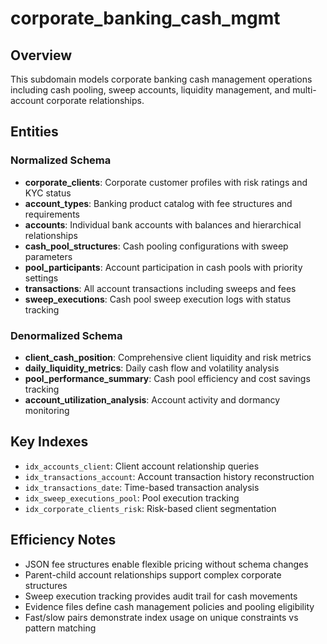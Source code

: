 # corporate_banking_cash_mgmt

## Overview
This subdomain models corporate banking cash management operations including cash pooling, sweep accounts, liquidity management, and multi-account corporate relationships.

## Entities

### Normalized Schema
- **corporate_clients**: Corporate customer profiles with risk ratings and KYC status
- **account_types**: Banking product catalog with fee structures and requirements
- **accounts**: Individual bank accounts with balances and hierarchical relationships
- **cash_pool_structures**: Cash pooling configurations with sweep parameters
- **pool_participants**: Account participation in cash pools with priority settings
- **transactions**: All account transactions including sweeps and fees
- **sweep_executions**: Cash pool sweep execution logs with status tracking

### Denormalized Schema
- **client_cash_position**: Comprehensive client liquidity and risk metrics
- **daily_liquidity_metrics**: Daily cash flow and volatility analysis
- **pool_performance_summary**: Cash pool efficiency and cost savings tracking
- **account_utilization_analysis**: Account activity and dormancy monitoring

## Key Indexes
- `idx_accounts_client`: Client account relationship queries
- `idx_transactions_account`: Account transaction history reconstruction
- `idx_transactions_date`: Time-based transaction analysis
- `idx_sweep_executions_pool`: Pool execution tracking
- `idx_corporate_clients_risk`: Risk-based client segmentation

## Efficiency Notes
- JSON fee structures enable flexible pricing without schema changes
- Parent-child account relationships support complex corporate structures
- Sweep execution tracking provides audit trail for cash movements
- Evidence files define cash management policies and pooling eligibility
- Fast/slow pairs demonstrate index usage on unique constraints vs pattern matching